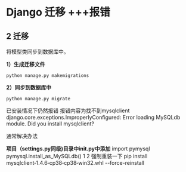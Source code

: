 # Django 迁移   +++报错





## 2 迁移

将模型类同步到数据库中。

**1）生成迁移文件**

```
python manage.py makemigrations
```

**2）同步到数据库中**

```
python manage.py migrate
```





已安装情况下仍然报错
报错内容为找不到mysqlclient
django.core.exceptions.ImproperlyConfigured: Error loading MySQLdb module. Did you install mysqlclient?

通常解决办法

**项目（settings.py同级)目录中init.py中添加**
import pymysql
pymysql.install_as_MySQLdb()
1
2
强制重装一下
pip install mysqlclient‑1.4.6‑cp38‑cp38‑win32.whl --force-reinstall